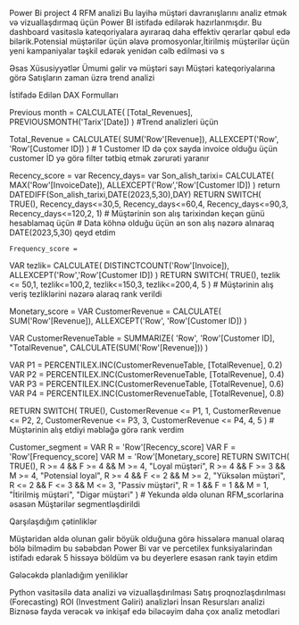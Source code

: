 Power Bi project 4
RFM analizi
Bu layihə müştəri davranışlarını analiz etmək və vizuallaşdırmaq üçün Power BI istifadə edilərək hazırlanmışdır. 
Bu dashboard vasitəslə kateqoriyalara ayıraraq daha effektiv qerarlar qəbul edə bilərik.Potensial müştərilər üçün əlavə promosyonlar,İtirilmiş müştərilər üçün yeni kampaniyalar təşkil edərək yenidən cəlb edilməsi və s

Əsas Xüsusiyyətlər
Ümumi gəlir və müştəri sayı
Müştəri kateqoriyalarına görə 
Satışların zaman üzrə trend analizi

İstifadə Edilən DAX Formulları

Previous month = 
CALCULATE(
    [Total_Revenues],
    PREVIOUSMONTH('Tarix'[Date])
)       #Trend analizleri üçün

Total_Revenue = 
CALCULATE(
    SUM('Row'[Revenue]),
    ALLEXCEPT('Row', 'Row'[Customer ID])
)      # 1 Customer ID də çox sayda invoice olduğu üçün customer İD yə görə filter tətbiq etmək zərurəti yaranır


Recency_score = 
var Recency_days=
var Son_alish_tarixi=
    CALCULATE(
        MAX('Row'[InvoiceDate]),
        ALLEXCEPT('Row','Row'[Customer ID])
    )
    return 
    DATEDIFF(Son_alish_tarixi,DATE(2023,5,30),DAY)
    RETURN
    SWITCH(
        TRUE(),
        Recency_days<=30,5,
        Recency_days<=60,4,
        Recency_days<=90,3,
        Recency_days<=120,2,
        1)  		# Müştərinin son alış tarixindən keçən günü hesablamaq üçün # Data köhnə olduğu üçün ən son alış nəzərə alınaraq DATE(2023,5,30) qeyd etdim


	Frequency_score = 
VAR tezlik=
    CALCULATE(
        DISTINCTCOUNT('Row'[Invoice]),
        ALLEXCEPT('Row','Row'[Customer ID])
    )
RETURN 
    SWITCH(
        TRUE(),
        tezlik <= 50,1,
        tezlik<=100,2,
        tezlik<=150,3,
        tezlik<=200,4,
        5
    )  # Müştərinin alış veriş tezliklərini nəzərə alaraq rank verildi



 Monetary_score = 
VAR CustomerRevenue =
    CALCULATE(
        SUM('Row'[Revenue]),
        ALLEXCEPT('Row', 'Row'[Customer ID])
    )

VAR CustomerRevenueTable =
    SUMMARIZE(
        'Row',
        'Row'[Customer ID],
        "TotalRevenue", CALCULATE(SUM('Row'[Revenue]))
    )

VAR P1 = PERCENTILEX.INC(CustomerRevenueTable, [TotalRevenue], 0.2)
VAR P2 = PERCENTILEX.INC(CustomerRevenueTable, [TotalRevenue], 0.4)
VAR P3 = PERCENTILEX.INC(CustomerRevenueTable, [TotalRevenue], 0.6)
VAR P4 = PERCENTILEX.INC(CustomerRevenueTable, [TotalRevenue], 0.8)

RETURN
SWITCH(
    TRUE(),
    CustomerRevenue <= P1, 1,
    CustomerRevenue <= P2, 2,
    CustomerRevenue <= P3, 3,
    CustomerRevenue <= P4, 4,
    5
)					# Müştərinin alış etdiyi məbləğə görə rank verdim


Customer_segment = 
VAR R = 'Row'[Recency_score]
VAR F = 'Row'[Frequency_score]
VAR M = 'Row'[Monetary_score]
RETURN
SWITCH(
    TRUE(),
    R >= 4 && F >= 4 && M >= 4, "Loyal müştəri",
    R >= 4 && F >= 3 && M >= 4, "Potensial loyal",
    R >= 4 && F <= 2 && M >= 2, "Yüksələn müştəri",
    R <= 2 && F <= 3 && M <= 3, "Passiv müştəri",
    R = 1 && F = 1 && M = 1, "İtirilmiş müştəri",
    "Digər müştəri"
)				# Yekunda əldə olunan RFM_scorlarina əsasən Müştərilər segmentləşdirildi


Qarşılaşdığım çətinliklər

Müştəridən əldə olunan gəlir böyük olduğuna görə hissələrə manual olaraq bölə bilmədim bu səbəbdən Power Bi var ve percetilex funksiyalarindan istifadı edərək 5 hissəyə böldüm və bu deyerlere esasən rank təyin etdim


Gələcəkdə planladığım yeniliklər

Python vasitəsilə data analizi və vizuallaşdırılması
Satış proqnozlaşdırılması (Forecasting)
ROI (Investment Gəliri) analizləri
İnsan Resursları analizi
Biznəsə fayda verəcək və inkişaf edə biləcəyim daha çox analiz metodlari


